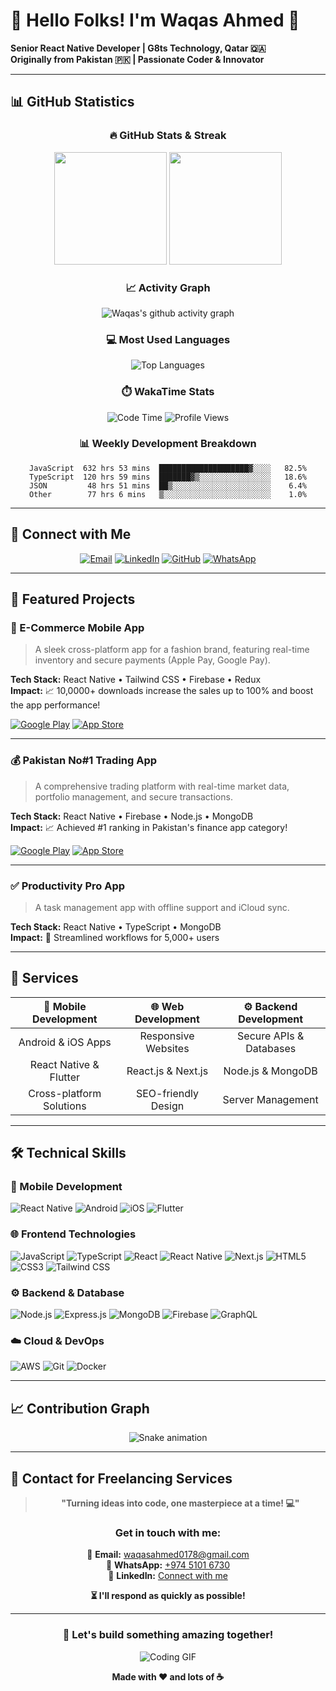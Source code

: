 # 👋 Hello Folks! I'm Waqas Ahmed 🌟

**Senior React Native Developer | G8ts Technology, Qatar 🇶🇦**  
**Originally from Pakistan 🇵🇰 | Passionate Coder & Innovator**

---

## 📊 GitHub Statistics

<div align="center">
  
### 🔥 GitHub Stats & Streak
<img height="180em" src="https://github-readme-stats.vercel.app/api?username=WAQAZ0178&show_icons=true&theme=radical&count_private=true&include_all_commits=true"/>
<img height="180em" src="https://streak-stats.demolab.com/?user=WAQAZ0178&theme=radical&hide_border=false"/>

### 📈 Activity Graph
![Waqas's github activity graph](https://github-readme-activity-graph.vercel.app/graph?username=WAQAZ0178&theme=react-dark&hide_border=true)

### 💻 Most Used Languages
![Top Languages](https://github-readme-stats.vercel.app/api/top-langs/?username=WAQAZ0178&layout=compact&theme=radical&count_private=true&langs_count=8&card_width=800)

### ⏱️ WakaTime Stats
<!--START_SECTION:waka-->
![Code Time](http://img.shields.io/badge/Code%20Time-632%20hrs%2053%20mins-blue)
![Profile Views](http://img.shields.io/badge/Profile%20Views-1247-blue)
<!--END_SECTION:waka-->

### 📊 Weekly Development Breakdown
```text
JavaScript  632 hrs 53 mins  ████████████████████▓░░░░   82.5%
TypeScript  120 hrs 59 mins  ███████▓▒░░░░░░░░░░░░░░░░   18.6%
JSON         48 hrs 51 mins  ██▒░░░░░░░░░░░░░░░░░░░░░░    6.4%
Other        77 hrs 6 mins   ▒░░░░░░░░░░░░░░░░░░░░░░░░    1.0%
```

</div>

---

## 📢 Connect with Me

<div align="center">

[![Email](https://img.shields.io/badge/Gmail-D14836?style=for-the-badge&logo=gmail&logoColor=white)](mailto:waqasahmed0178@gmail.com)
[![LinkedIn](https://img.shields.io/badge/LinkedIn-0077B5?style=for-the-badge&logo=linkedin&logoColor=white)](https://www.linkedin.com/in/waqas-ahmed-b70186211)
[![GitHub](https://img.shields.io/badge/GitHub-100000?style=for-the-badge&logo=github&logoColor=white)](https://github.com/WAQAZ0178)
[![WhatsApp](https://img.shields.io/badge/WhatsApp-25D366?style=for-the-badge&logo=whatsapp&logoColor=white)](https://wa.me/97451016730)

</div>

---

## 💼 Featured Projects

### 🛒 E-Commerce Mobile App
> A sleek cross-platform app for a fashion brand, featuring real-time inventory and secure payments (Apple Pay, Google Pay).

**Tech Stack:** React Native • Tailwind CSS  • Firebase • Redux  
**Impact:** 📈 10,0000+ downloads  increase the sales up to 100% and boost the app performance!

[![Google Play](https://img.shields.io/badge/Google_Play-414141?style=for-the-badge&logo=google-play&logoColor=white)](https://play.google.com/store/apps/details?id=com.ahmarkets.ecom&hl=en)
[![App Store](https://img.shields.io/badge/App_Store-0D96F6?style=for-the-badge&logo=app-store&logoColor=white)](https://apps.apple.com/qa/app/ansar-gallery/id1564070778)

---

### 💰 Pakistan No#1 Trading App

> A comprehensive trading platform with real-time market data, portfolio management, and secure transactions.

**Tech Stack:** React Native • Firebase • Node.js • MongoDB  
**Impact:** 📈 Achieved #1 ranking in Pakistan's finance app category!

[![Google Play](https://img.shields.io/badge/Google_Play-414141?style=for-the-badge&logo=google-play&logoColor=white)](https://play.google.com/store/apps/details?id=pk.sarmaaya.zar&hl=en)
[![App Store](https://img.shields.io/badge/App_Store-0D96F6?style=for-the-badge&logo=app-store&logoColor=white)](https://apps.apple.com/pk/app/zar-by-sarmaaya/id6480111724)

---

### ✅ Productivity Pro App
> A task management app with offline support and iCloud sync.

**Tech Stack:** React Native • TypeScript • MongoDB  
**Impact:** 💼 Streamlined workflows for 5,000+ users

---

## 🚀 Services

<div align="center">

| 📱 Mobile Development | 🌐 Web Development | ⚙️ Backend Development |
|:--------------------:|:------------------:|:----------------------:|
| Android & iOS Apps | Responsive Websites | Secure APIs & Databases |
| React Native & Flutter | React.js & Next.js | Node.js & MongoDB |
| Cross-platform Solutions | SEO-friendly Design | Server Management |

</div>

---

## 🛠️ Technical Skills

### 📱 Mobile Development
![React Native](https://img.shields.io/badge/React_Native-20232A?style=for-the-badge&logo=react&logoColor=61DAFB)
![Android](https://img.shields.io/badge/Android-3DDC84?style=for-the-badge&logo=android&logoColor=white)
![iOS](https://img.shields.io/badge/iOS-000000?style=for-the-badge&logo=ios&logoColor=white)
![Flutter](https://img.shields.io/badge/Flutter-02569B?style=for-the-badge&logo=flutter&logoColor=white)

### 🌐 Frontend Technologies
![JavaScript](https://img.shields.io/badge/JavaScript-323330?style=for-the-badge&logo=javascript&logoColor=F7DF1E)
![TypeScript](https://img.shields.io/badge/TypeScript-007ACC?style=for-the-badge&logo=typescript&logoColor=white)
![React](https://img.shields.io/badge/React-20232A?style=for-the-badge&logo=react&logoColor=61DAFB)
![React Native](https://img.shields.io/badge/React_Native-20232A?style=for-the-badge&logo=react&logoColor=61DAFB)
![Next.js](https://img.shields.io/badge/Next.js-000000?style=for-the-badge&logo=next.js&logoColor=white)
![HTML5](https://img.shields.io/badge/HTML5-E34F26?style=for-the-badge&logo=html5&logoColor=white)
![CSS3](https://img.shields.io/badge/CSS3-1572B6?style=for-the-badge&logo=css3&logoColor=white)
![Tailwind CSS](https://img.shields.io/badge/Tailwind_CSS-38B2AC?style=for-the-badge&logo=tailwind-css&logoColor=white)

### ⚙️ Backend & Database
![Node.js](https://img.shields.io/badge/Node.js-339933?style=for-the-badge&logo=node.js&logoColor=white)
![Express.js](https://img.shields.io/badge/Express.js-000000?style=for-the-badge&logo=express&logoColor=white)
![MongoDB](https://img.shields.io/badge/MongoDB-4EA94B?style=for-the-badge&logo=mongodb&logoColor=white)
![Firebase](https://img.shields.io/badge/Firebase-039BE5?style=for-the-badge&logo=Firebase&logoColor=white)
![GraphQL](https://img.shields.io/badge/GraphQL-E10098?style=for-the-badge&logo=graphql&logoColor=white)

### ☁️ Cloud & DevOps
![AWS](https://img.shields.io/badge/Amazon_AWS-FF9900?style=for-the-badge&logo=amazonaws&logoColor=white)
![Git](https://img.shields.io/badge/Git-F05032?style=for-the-badge&logo=git&logoColor=white)
![Docker](https://img.shields.io/badge/Docker-2CA5E0?style=for-the-badge&logo=docker&logoColor=white)

---

## 📈 Contribution Graph

<div align="center">
  
![Snake animation](https://github.com/WAQAZ0178/WAQAZ0178/blob/output/github-contribution-grid-snake.svg)

</div>

---

## 📩 Contact for Freelancing Services

<div align="center">

> **"Turning ideas into code, one masterpiece at a time! 💻"**

### Get in touch with me:

📧 **Email:** [waqasahmed0178@gmail.com](mailto:waqasahmed0178@gmail.com)  
💬 **WhatsApp:** [+974 5101 6730](https://wa.me/97451016730)  
💼 **LinkedIn:** [Connect with me](https://www.linkedin.com/in/waqas-ahmed-b70186211)

**⏳ I'll respond as quickly as possible!**

</div>

---

<div align="center">
  
### 🎯 Let's build something amazing together!

![Coding GIF](https://media.giphy.com/media/qgQUggAC3Pfv687qPC/giphy.gif)

**Made with ❤️ and lots of ☕**

</div>
